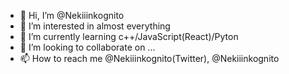 - 👋 Hi, I’m @Nekiiinkognito
- 👀 I’m interested in almost everything
- 🌱 I’m currently learning c++/JavaScript(React)/Pyton
- 💞️ I’m looking to collaborate on ...
- 📫 How to reach me @Nekiiinkognito(Twitter), @Nekiiinkognito

<!---
I suppose you need this code for some reason.
--->
